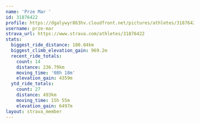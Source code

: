 ```yaml
---
name: 'Prze Mar '
id: 31876422
profile: https://dgalywyr863hv.cloudfront.net/pictures/athletes/31876422/22548952/6/large.jpg
username: prze-mar
strava_url: https://www.strava.com/athletes/31876422
stats:
  biggest_ride_distance: 180.04km
  biggest_climb_elevation_gain: 969.2m
  recent_ride_totals:
    count: 14
    distance: 236.79km
    moving_time: '08h 18m'
    elevation_gain: 4359m
  ytd_ride_totals:
    count: 27
    distance: 493km
    moving_time: 15h 55m
    elevation_gain: 6497m
layout: strava_member
--- 
```

